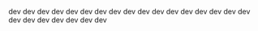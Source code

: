 dev dev  dev dev  dev dev  dev dev  dev dev  dev dev  dev dev  dev dev  dev dev  dev dev  dev dev  dev dev
